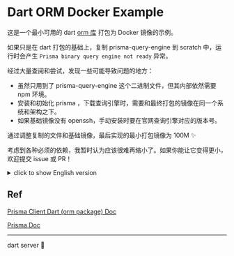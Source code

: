 # Dart ORM Docker Example

这是一个最小可用的 dart [orm 库](https://github.com/medz/prisma-dart) 打包为 Docker 镜像的示例。

如果只是在 dart 打包的基础上，复制 prisma-query-engine 到 scratch 中，运行时会产生 `Prisma binary query engine not ready` 异常。

经过大量查阅和尝试，发现一些可能导致问题的地方：

- 虽然只用到了 prisma-query-engine 这个二进制文件，但其内部依然需要 npm 环境。
- 安装和初始化 prisma ，下载查询引擎时，需要和最终打包的镜像在同一个系统和架构之下。
- 如果基础镜像没有 openssh，手动安装时要在官网查询引擎对应的版本号。

通过调整复制的文件和基础镜像，最后实现的最小打包镜像为 100M ✨ 

考虑到各种必须的依赖，我暂时认为应该很难再缩小了。如果你能让它变得更小，欢迎提交 issue 或 PR！


<details>

<summary> click to show English version </summary>

This is an example of a minimally available usage of dart [orm package](https://github.com/medz/prisma-dart) as a Docker image.

If you just copy prisma-query-engine into scratch, it will throw a `Prisma binary query engine not ready` exception when running.

After a lot of research and experimentation, I found a few things that might be causing the problem:

- Although only the prisma-query-engine binary is used, it still requires the npm environment internally.
- When installing and initializing prisma and downloading the query engine, it needs to be on the same system and architecture as the final packaged image.
- If the base image does not have openssh, you will need to look up the version number of the engine on the doc website when installing it manually.

By adjusting the replicated files and the base image, the final minimum packaged image is 100M ✨ 

Considering the various mandatory dependencies, I tentatively think it should be hard to shrink it any further. If you can make it smaller, feel free to submit an issue or PR!

</details>

## Ref

[Prisma Client Dart (orm package) Doc](https://prisma.pub/getting-started/)

[Prisma Doc](https://www.prisma.io/docs/orm)


---

dart server 🩵